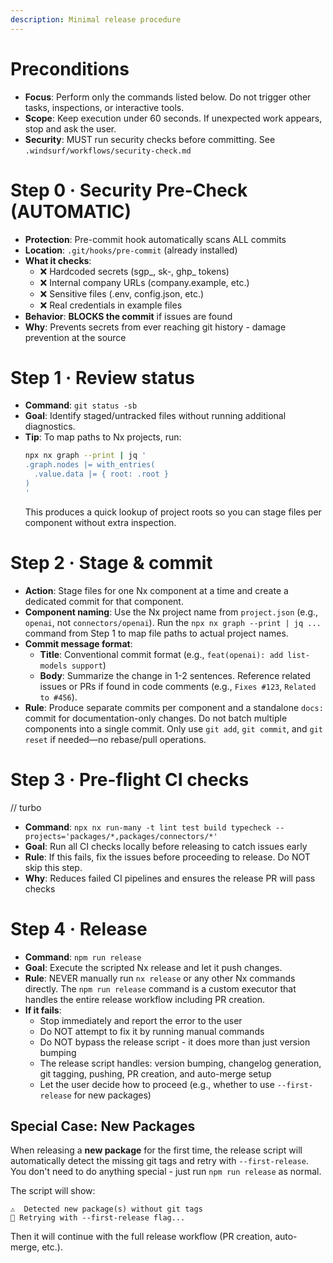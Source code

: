 ```yaml
---
description: Minimal release procedure
---
```


# Preconditions
- **Focus**: Perform only the commands listed below. Do not trigger other tasks, inspections, or interactive tools.
- **Scope**: Keep execution under 60 seconds. If unexpected work appears, stop and ask the user.
- **Security**: MUST run security checks before committing. See `.windsurf/workflows/security-check.md`

# Step 0 · Security Pre-Check (AUTOMATIC)
- **Protection**: Pre-commit hook automatically scans ALL commits
- **Location**: `.git/hooks/pre-commit` (already installed)
- **What it checks**:
  - ❌ Hardcoded secrets (sgp_, sk-, ghp_ tokens)
  - ❌ Internal company URLs (company.example, etc.)
  - ❌ Sensitive files (.env, config.json, etc.)
  - ❌ Real credentials in example files
- **Behavior**: **BLOCKS the commit** if issues are found
- **Why**: Prevents secrets from ever reaching git history - damage prevention at the source

# Step 1 · Review status
- **Command**: `git status -sb`
- **Goal**: Identify staged/untracked files without running additional diagnostics.
- **Tip**: To map paths to Nx projects, run:
  ```bash
  npx nx graph --print | jq '
  .graph.nodes |= with_entries(
    .value.data |= { root: .root }
  )
  '
  ```
  This produces a quick lookup of project roots so you can stage files per component without extra inspection.

# Step 2 · Stage & commit
- **Action**: Stage files for one Nx component at a time and create a dedicated commit for that component.
- **Component naming**: Use the Nx project name from `project.json` (e.g., `openai`, not `connectors/openai`). Run the `npx nx graph --print | jq ...` command from Step 1 to map file paths to actual project names.
- **Commit message format**:
  - **Title**: Conventional commit format (e.g., `feat(openai): add list-models support`)
  - **Body**: Summarize the change in 1-2 sentences. Reference related issues or PRs if found in code comments (e.g., `Fixes #123`, `Related to #456`).
- **Rule**: Produce separate commits per component and a standalone `docs:` commit for documentation-only changes. Do not batch multiple components into a single commit. Only use `git add`, `git commit`, and `git reset` if needed—no rebase/pull operations.

# Step 3 · Pre-flight CI checks
// turbo
- **Command**: `npx nx run-many -t lint test build typecheck --projects='packages/*,packages/connectors/*'`
- **Goal**: Run all CI checks locally before releasing to catch issues early
- **Rule**: If this fails, fix the issues before proceeding to release. Do NOT skip this step.
- **Why**: Reduces failed CI pipelines and ensures the release PR will pass checks

# Step 4 · Release
- **Command**: `npm run release`
- **Goal**: Execute the scripted Nx release and let it push changes.
- **Rule**: NEVER manually run `nx release` or any other Nx commands directly. The `npm run release` command is a custom executor that handles the entire release workflow including PR creation.
- **If it fails**: 
  - Stop immediately and report the error to the user
  - Do NOT attempt to fix it by running manual commands
  - Do NOT bypass the release script - it does more than just version bumping
  - The release script handles: version bumping, changelog generation, git tagging, pushing, PR creation, and auto-merge setup
  - Let the user decide how to proceed (e.g., whether to use `--first-release` for new packages)

## Special Case: New Packages

When releasing a **new package** for the first time, the release script will automatically detect the missing git tags and retry with `--first-release`. You don't need to do anything special - just run `npm run release` as normal.

The script will show:
```
⚠️  Detected new package(s) without git tags
🔄 Retrying with --first-release flag...
```

Then it will continue with the full release workflow (PR creation, auto-merge, etc.).

